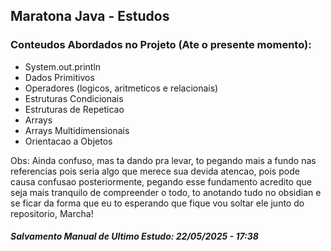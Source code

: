 ## Maratona Java - Estudos

### Conteudos Abordados no Projeto (Ate o presente momento):
- System.out.println
- Dados Primitivos
- Operadores (logicos, aritmeticos e relacionais)
- Estruturas Condicionais
- Estruturas de Repeticao
- Arrays
- Arrays Multidimensionais
- Orientacao a Objetos

Obs: Ainda confuso, mas ta dando pra levar, to pegando mais a fundo nas referencias pois seria algo que merece sua devida atencao, pois pode causa confusao posteriormente, pegando esse fundamento acredito que seja mais tranquilo de compreender o todo, to anotando tudo no obsidian e se ficar da forma que eu to esperando que fique vou soltar ele junto do repositorio, Marcha!
#### *Salvamento Manual de Ultimo Estudo: 22/05/2025 - 17:38*